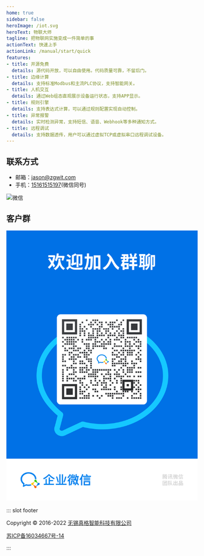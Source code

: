 ```yaml
---
home: true
sidebar: false
heroImage: /iot.svg
heroText: 物联大师
tagline: 把物联网实施变成一件简单的事
actionText: 快速上手
actionLink: /manual/start/quick
features:
- title: 开源免费
  details: 源代码开放，可以自由使用。代码质量可靠，不留后门。
- title: 边缘计算
  details: 支持标准Modbus和主流PLC协议，支持智能网关。
- title: 人机交互
  details: 通过Web组态直观展示设备运行状态，支持APP显示。
- title: 规则引擎
  details: 支持表达式计算，可以通过规则配置实现自动控制。
- title: 异常报警
  details: 实时检测异常，支持短信、语音、Webhook等多种通知方式。
- title: 远程调试
  details: 支持数据透传，用户可以通过虚拟TCP或虚拟串口远程调试设备。
---
```



## 联系方式

- 邮箱：[jason@zgwit.com](mailto:jason@zgwit.com)
- 手机：[15161515197](tel:15161515197)(微信同号)

![微信](/jason.jpg)


## 客户群
![微信群](/iot-master.png)



::: slot footer

Copyright © 2016-2022 [无锡真格智能科技有限公司](https://zgwit.com)

[苏ICP备16034667号-14](http://beian.miit.gov.cn/)

:::

